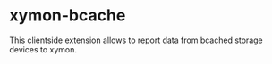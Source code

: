 # xymon-bcache
This clientside extension allows to report data from bcached storage devices to xymon.
